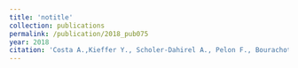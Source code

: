 ```yaml
---
title: 'notitle'
collection: publications
permalink: /publication/2018_pub075
year: 2018
citation: 'Costa A.,Kieffer Y., Scholer-Dahirel A., Pelon F., Bourachot B., Cardon M., Sirven P., Magagna I., Fuhrmann L., Bernard C., Bonneau C., Kondratova M., Kuperstein I., Zinovyev A., Givel A.-M., Parrini M.-C., Soumelis V., Vincent-Salomon A., Mechta-Grigoriou F. Fibroblast heterogeneity and immunosuppressive environment in human breast cancer. 2018. Cancer Cell 33(3):463-479.e10.'
---
```

